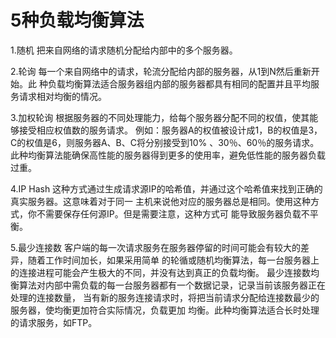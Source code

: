 # 5种负载均衡算法


1.随机
把来自网络的请求随机分配给内部中的多个服务器。

2.轮询
每一个来自网络中的请求，轮流分配给内部的服务器，从1到N然后重新开始。此
种负载均衡算法适合服务器组内部的服务器都具有相同的配置并且平均服务请求相对均衡的情况。

3.加权轮询
根据服务器的不同处理能力，给每个服务器分配不同的权值，使其能够接受相应权值数的服务请求。
例如：服务器A的权值被设计成1，B的权值是3，C的权值是6，则服务器A、B、C将分别接受到10%
、30％、60％的服务请求。此种均衡算法能确保高性能的服务器得到更多的使用率，避免低性能的服务器负载过重。

4.IP Hash
这种方式通过生成请求源IP的哈希值，并通过这个哈希值来找到正确的真实服务器。这意味着对于同一
主机来说他对应的服务器总是相同。使用这种方式，你不需要保存任何源IP。但是需要注意，这种方式可
能导致服务器负载不平衡。

5.最少连接数
客户端的每一次请求服务在服务器停留的时间可能会有较大的差异，随着工作时间加长，如果采用简单
的轮循或随机均衡算法，每一台服务器上的连接进程可能会产生极大的不同，并没有达到真正的负载均衡。
最少连接数均衡算法对内部中需负载的每一台服务器都有一个数据记录，记录当前该服务器正在处理的连接数量，
当有新的服务连接请求时，将把当前请求分配给连接数最少的服务器，使均衡更加符合实际情况，负载更加
均衡。此种均衡算法适合长时处理的请求服务，如FTP。